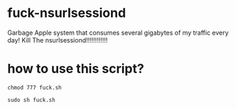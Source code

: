# fuck-nsurlsessiond
Garbage Apple system that consumes several gigabytes of my traffic every day! Kill The nsurlsessiond!!!!!!!!!!!!
# how to use this script?

`chmod 777 fuck.sh`

`sudo sh fuck.sh`
